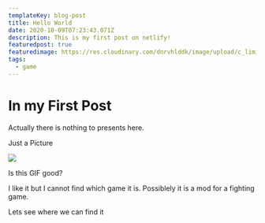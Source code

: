 ```yaml
---
templateKey: blog-post
title: Hello World
date: 2020-10-09T07:23:43.071Z
description: This is my first post on netlify!
featuredpost: true
featuredimage: https://res.cloudinary.com/dnrvhlddk/image/upload/c_limit,q_80,w_2000/v1602299336/samples/sheep.jpg
tags:
  - game
---
```

# In my First Post

Actually there is nothing to presents here.

Just a Picture

![](/img/1524936853_tumblr_p605cdbcwc1saea7uo3_540.gif)

Is this GIF good? 

I like it but I cannot find which game it is. Possiblely it is a mod for a fighting game.

Lets see where we can find it